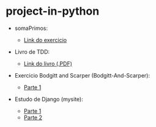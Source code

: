 project-in-python
=================


+ somaPrimos:
  + [Link do exercicio](http://projecteuler.net/problem=10)

+ Livro de TDD:
  + [Link do livro (.PDF)](http://www.eecs.yorku.ca/course_archive/2003-04/W/3311/sectionM/case_studies/money/KentBeck_TDD_byexample.pdf)

+ Exercicio Bodgitt and Scarper (Bodgitt-And-Scarper):
  + [Parte 1](https://docs.google.com/document/d/1yZQ7PpMdRlRtDIinSFwY7ZzLkIk34MuIkb-pIEqXzgg/edit?usp=sharing)

+ Estudo de Django (mysite):
  + [Parte 1](https://docs.djangoproject.com/en/1.6/intro/tutorial01/)
  + [Parte 2](https://docs.djangoproject.com/en/1.6/intro/tutorial02/)